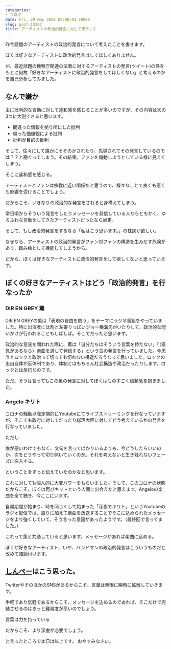 ```yaml
---
categories:
- ブログ
date: Fri, 29 May 2020 03:00:04 +0000
slug: post-13367
title: アーティストの政治的発言に対して思うこと
---
```


昨今話題のアーティストの政治的発言について考えたことを書きます。

ぼくは好きなアーティストに政治的発言はしてほしくありません。

が、最近話題の検察庁関連の法案に対するアーティストの発言(ツイート)の件をもとに何故「好きなアーティストに政治的発言をしてほしくない」と考えるのかを自己分析してみました。
<h2>なんで嫌か</h2>
主に批判的な言動に対して違和感を感じることが多いのですが、その内容は次の3つに大別できると思います。
<ul>
 	<li>
<div class="st-list-circle">間違った情報を拠り所にした批判</div></li>
 	<li>
<div class="st-list-circle">偏った価値観による批判</div></li>
 	<li>
<div class="st-list-circle">批判が目的の批判</div></li>
</ul>
そして、往々にして誰かにそそのかされたり、先導されてその発言しているのでは？？と勘ぐってしまう。その結果。ファンを煽動しようとしている様に見えてしまう。

そこに違和感を感じる。

アーティストとファンは宗教に近い関係だと思うので、様々なことで良くも悪くも影響を受けることでしょう。

だからこそ、いきなりの政治的な発言をされると身構えてしまう。

常日頃からそういう発言をしたりメッセージを発信している人ならともかく、ゆるふわな言動をしてきたアーティストだったなら尚更。

そして、もし政治的発言をするなら「私はこう思います。」の枕詞が欲しい。

なぜなら、アーティストの政治的発言がファン対ファンの構造を生みだす危険があり、踏み絵として機能してしまうから。

だから、ぼくは好きなアーティストに政治的発言をして欲しくないと思っています。
<h2>ぼくの好きなアーティストはどう「政治的発言」を行なったか</h2>
<h3>DIR EN GREY 薫</h3>
DIR EN GREYの薫は「表現の自由を問う」をテーマにラジオ番組をやっていました。特に出演者には割と左寄りっぽいジョー横溝氏がいたりして、<span class="rmarker">政治的な問いかけが行われることもしばしば。</span>そこでだったと思います。

政治的な意見を問われた際に、薫は<span class="rmarker">「自分たちはそういう言葉を持たない」「（意見があるなら）楽曲を通して発信する」</span>という旨の発言を行っていました。今思うとロックと政治って切っても切れない構造だろうなって思いました。ロックの出自自体が反体制であり、体制とはもちろん社会構造や政治だったりします。ロックとは反抗なのです。

ただ、そうは言ってもこの薫の発言に対してぼくはものすごく信頼感を抱きました。
<h3>Angelo キリト</h3>
コロナの騒動以降定期的にYoutubeにてライブストリーミングを行なっていますが、そこでも政府に対してだったり総理大臣に対してどう考えているかの発言を行なっていました。

ただし

誰が悪いわけでもなく、文句を言ってばかりいるよりも、<span class="rmarker">今どうしたらいいのか、次をどうやって切り開いていくのか。</span>それを考えないと生き残れないフェーズに突入する。

ということをずっと伝えていたのかなと思います。

<span class="ymarker">これに対しても個人的に大変パワーをもらいました。そして、このコロナの状態だからこそ、ぼくは再びキリトという人間に出会えたと思えます。Angeloの楽曲を全て聴き、今ここにいます。</span>

自粛期間が始まり、時を同じくして始まった「深夜でキリト」というYoutubeのラジオ配信では、<span class="rmarker">語りに加えて楽曲を放送することでそこに込められたメッセージをより強くしていて</span>、そう言った意図があったようです。（最終回で言ってました。）

これって薫と共通していると思います。メッセージがあれば楽曲に込める。

ぼくが好きなアーティスト、いや、バンドマンの政治的発言はこういうものだと改めて結論付けます。
<h2><a href="https://twitter.com/s_s_p_y">しんぺー</a>はこう思った。</h2>
TwitterやそのほかのSNSがあるからこそ、言葉は無限に瞬時に拡散していきます。

手軽であり気軽であるからこそ、メッセージを込めるのであれば、そこだけで完結させるのはきっと難易度が高いのでしょう。

言葉は力を持っている

だからこそ、より深慮が必要でしょう。

と言ったところで本日は以上です。
おやすみなさい。